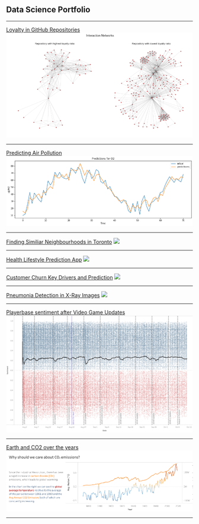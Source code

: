 ## Data Science Portfolio

---

[Loyalty in GitHub Repositories](/loyalty)
<img src="images/loyal.png?raw=true"/>

---
[Predicting Air Pollution ](/pollution)
<img src="images/pollution.png?raw=true"/>

---
[Finding Similiar Neighbourhoods in Toronto](http://example.com/)
<img src="images/dummy_thumbnail.jpg?raw=true"/>

---

[Health Lifestyle Prediction App](http://example.com/)
<img src="images/dummy_thumbnail.jpg?raw=true"/>

---

[Customer Churn Key Drivers and Prediction](http://example.com/)
<img src="images/dummy_thumbnail.jpg?raw=true"/>

---

[Pneumonia Detection in X-Ray Images](http://example.com/)
<img src="images/dummy_thumbnail.jpg?raw=true"/>

---

[Playerbase sentiment after Video Game Updates](http://example.com/)
<img src="images/fn.png?raw=true"/>

---

[Earth and CO2 over the years](http://example.com/)
<img src="images/co2.png?raw=true"/>

---

